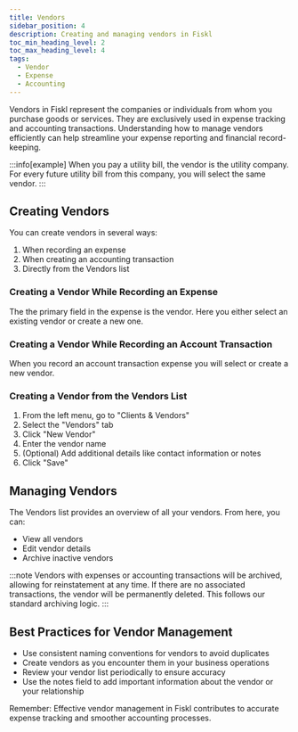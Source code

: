 ```yaml
---
title: Vendors
sidebar_position: 4
description: Creating and managing vendors in Fiskl
toc_min_heading_level: 2
toc_max_heading_level: 4
tags:
  - Vendor
  - Expense
  - Accounting
---
```



Vendors in Fiskl represent the companies or individuals from whom you purchase goods or services. They are exclusively used in expense tracking and accounting transactions. Understanding how to manage vendors efficiently can help streamline your expense reporting and financial record-keeping.

:::info[example]
When you pay a utility bill, the vendor is the utility company. For every future utility bill from this company, you will select the same vendor.
:::

## Creating Vendors

You can create vendors in several ways:

1. When recording an expense
2. When creating an accounting transaction
3. Directly from the Vendors list

### Creating a Vendor While Recording an Expense

The the primary field in the expense is the vendor. Here you either select an existing vendor or create a new one.

### Creating a Vendor While Recording an Account Transaction

When you record an account transaction expense you will select or create a new vendor.

### Creating a Vendor from the Vendors List

1. From the left menu, go to "Clients & Vendors"
2. Select the "Vendors" tab
3. Click "New Vendor"
4. Enter the vendor name
5. (Optional) Add additional details like contact information or notes
6. Click "Save"

## Managing Vendors

The Vendors list provides an overview of all your vendors. From here, you can:

- View all vendors
- Edit vendor details
- Archive inactive vendors

:::note
Vendors with expenses or accounting transactions will be archived, allowing for reinstatement at any time. If there are no associated transactions, the vendor will be permanently deleted. This follows our standard archiving logic.
:::

## Best Practices for Vendor Management

- Use consistent naming conventions for vendors to avoid duplicates
- Create vendors as you encounter them in your business operations
- Review your vendor list periodically to ensure accuracy
- Use the notes field to add important information about the vendor or your relationship

Remember: Effective vendor management in Fiskl contributes to accurate expense tracking and smoother accounting processes.